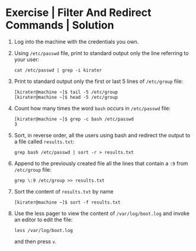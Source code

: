 # Exercise | Filter And Redirect Commands | Solution

1. Log into the machine with the credentials you own.

2. Using `/etc/passwd` file, print to standard output only the line referring to
   your user:

   ```console
   cat /etc/passwd | grep -i kirater
   ```

3. Print to standard output only the first or last 5 lines of `/etc/group` file:

   ```console
   [kirater@machine ~]$ tail -5 /etc/group
   [kirater@machine ~]$ head -5 /etc/group
   ```

4. Count how many times the word `bash` occurs in `/etc/passwd` file:

   ```console
   [kirater@machine ~]$ grep -c bash /etc/passwd
   3
   ```

5. Sort, in reverse order, all the users using bash and redirect the output to
   a file called `results.txt`:

   ```console
   grep bash /etc/passwd | sort -r > results.txt
   ```

6. Append to the previously created file all the lines that contain a `:9` from
   `/etc/group` file:

   ```console
   grep \:9 /etc/group >> results.txt
   ```

7. Sort the content of `results.txt` by name

   ```console
   [kirater@machine ~]$ sort -f results.txt
   ```

8. Use the less pager to view the content of `/var/log/boot.log` and invoke an
   editor to edit the file:

   ```console
   less /var/log/boot.log
   ```

   and then press `v`.
